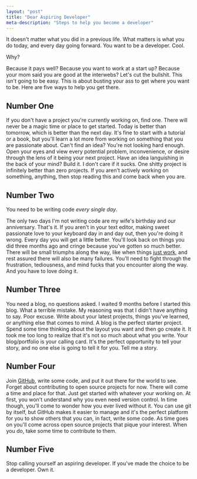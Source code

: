 ```yaml
---
layout: "post"
title: "Dear Aspiring Developer"
meta-description: "Steps to help you become a developer"
---
```


It doesn't matter what you did in a previous life. What matters is what you do today, and every day going forward. You want to be a developer. Cool. 

Why? 

Because it pays well? Because you want to work at a start up? Because your mom said you are good at the interwebs? Let's cut the bullshit. This isn't going to be easy. This is about busting your ass to get where you want to be. Here are five ways to help you get there.


Number One
-----------

If you don't have a project you're currently working on, find one. There will never be a magic time or place to get started. Today is better than tomorrow, which is better than the next day. It's fine to start with a tutorial or a book, but you'll learn a lot more from working on something that you are passionate about. Can't find an idea? You're not looking hard enough. Open your eyes and view every potential problem, inconvenience, or desire through the lens of it being your next project. Have an idea languishing in the back of your mind? Build it. I don't care if it sucks. One shitty project is infinitely better than zero projects. If you aren't actively working on something, anything, then stop reading this and come back when you are. 

Number Two
-----------

You need to be writing code *every single day*. 

The only two days I'm not writing code are my wife's birthday and our anniversary. That's it. If you aren't in your text editor, making sweet passionate love to your keyboard day in and day out, then you're doing it wrong. Every day you will get a little better. You'll look back on things you did three months ago and cringe because you've gotten so much better. There will be small triumphs along the way, like when things [just work][1], and rest assured there will also be many failures. You'll need to fight through the frustration, tediousness, and mind fucks that you encounter along the way. And you have to love doing it. 

Number Three
------------

You need a blog, no questions asked. I waited 9 months before I started this blog. What a terrible mistake. My reasoning was that I didn't have anything to say. Poor excuse. Write about your latest projects, things you've learned, or anything else that comes to mind. A blog is the perfect starter project. Spend some time thinking about the layout you want and then go create it. It took me too long to realize that it's not so much about what you write. Your blog/portfolio is your calling card. It's the perfect opportunity to tell your story, and no one else is going to tell it for you. Tell me a story. 

Number Four
------------

Join [GitHub][2], write some code, and put it out there for the world to see. Forget about contributing to open source projects for now. There will come a time and place for that. Just get started with whatever your working on. At first, you won't understand why you even need version control. In time though, you'll come to wonder how you ever lived without it. You can use git by itself, but GitHub makes it easier to manage and it's the perfect platform for you to show others that you can, in fact, write some code. As time goes on you'll come across open source projects that pique your interest. When you do, take some time to contribute to them. 

Number Five
-------------

Stop calling yourself an aspiring developer. If you've made the choice to be a developer. Own it. 

[1]: /It-just-worked
[2]: https://www.github.com 

